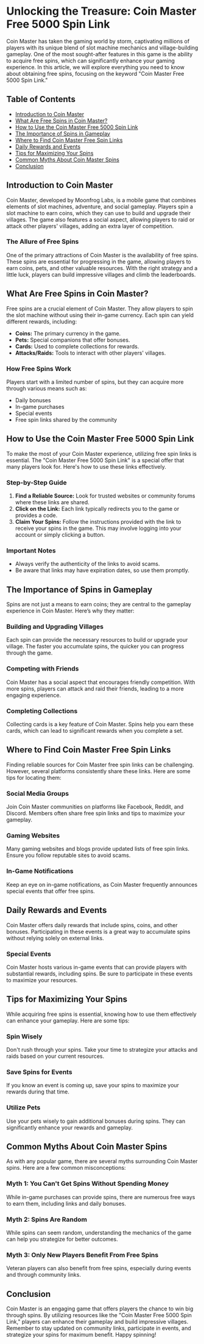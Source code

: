 # Unlocking the Treasure: Coin Master Free 5000 Spin Link

Coin Master has taken the gaming world by storm, captivating millions of players with its unique blend of slot machine mechanics and village-building gameplay. One of the most sought-after features in this game is the ability to acquire free spins, which can significantly enhance your gaming experience. In this article, we will explore everything you need to know about obtaining free spins, focusing on the keyword "Coin Master Free 5000 Spin Link."

## Table of Contents

- [Introduction to Coin Master](#introduction-to-coin-master)
- [What Are Free Spins in Coin Master?](#what-are-free-spins-in-coin-master)
- [How to Use the Coin Master Free 5000 Spin Link](#how-to-use-the-coin-master-free-5000-spin-link)
- [The Importance of Spins in Gameplay](#the-importance-of-spins-in-gameplay)
- [Where to Find Coin Master Free Spin Links](#where-to-find-coin-master-free-spin-links)
- [Daily Rewards and Events](#daily-rewards-and-events)
- [Tips for Maximizing Your Spins](#tips-for-maximizing-your-spins)
- [Common Myths About Coin Master Spins](#common-myths-about-coin-master-spins)
- [Conclusion](#conclusion)

## Introduction to Coin Master

Coin Master, developed by Moonfrog Labs, is a mobile game that combines elements of slot machines, adventure, and social gameplay. Players spin a slot machine to earn coins, which they can use to build and upgrade their villages. The game also features a social aspect, allowing players to raid or attack other players' villages, adding an extra layer of competition.

### The Allure of Free Spins

One of the primary attractions of Coin Master is the availability of free spins. These spins are essential for progressing in the game, allowing players to earn coins, pets, and other valuable resources. With the right strategy and a little luck, players can build impressive villages and climb the leaderboards.

## What Are Free Spins in Coin Master?

Free spins are a crucial element of Coin Master. They allow players to spin the slot machine without using their in-game currency. Each spin can yield different rewards, including:

- **Coins:** The primary currency in the game.
- **Pets:** Special companions that offer bonuses.
- **Cards:** Used to complete collections for rewards.
- **Attacks/Raids:** Tools to interact with other players' villages.

### How Free Spins Work

Players start with a limited number of spins, but they can acquire more through various means such as:

- Daily bonuses
- In-game purchases
- Special events
- Free spin links shared by the community

## How to Use the Coin Master Free 5000 Spin Link

To make the most of your Coin Master experience, utilizing free spin links is essential. The "Coin Master Free 5000 Spin Link" is a special offer that many players look for. Here's how to use these links effectively.

### Step-by-Step Guide

1. **Find a Reliable Source:** Look for trusted websites or community forums where these links are shared.
2. **Click on the Link:** Each link typically redirects you to the game or provides a code.
3. **Claim Your Spins:** Follow the instructions provided with the link to receive your spins in the game. This may involve logging into your account or simply clicking a button.

### Important Notes

- Always verify the authenticity of the links to avoid scams.
- Be aware that links may have expiration dates, so use them promptly.

## The Importance of Spins in Gameplay

Spins are not just a means to earn coins; they are central to the gameplay experience in Coin Master. Here’s why they matter:

### Building and Upgrading Villages

Each spin can provide the necessary resources to build or upgrade your village. The faster you accumulate spins, the quicker you can progress through the game.

### Competing with Friends

Coin Master has a social aspect that encourages friendly competition. With more spins, players can attack and raid their friends, leading to a more engaging experience.

### Completing Collections

Collecting cards is a key feature of Coin Master. Spins help you earn these cards, which can lead to significant rewards when you complete a set.

## Where to Find Coin Master Free Spin Links

Finding reliable sources for Coin Master free spin links can be challenging. However, several platforms consistently share these links. Here are some tips for locating them:

### Social Media Groups

Join Coin Master communities on platforms like Facebook, Reddit, and Discord. Members often share free spin links and tips to maximize your gameplay.

### Gaming Websites

Many gaming websites and blogs provide updated lists of free spin links. Ensure you follow reputable sites to avoid scams.

### In-Game Notifications

Keep an eye on in-game notifications, as Coin Master frequently announces special events that offer free spins.

## Daily Rewards and Events

Coin Master offers daily rewards that include spins, coins, and other bonuses. Participating in these events is a great way to accumulate spins without relying solely on external links.

### Special Events

Coin Master hosts various in-game events that can provide players with substantial rewards, including spins. Be sure to participate in these events to maximize your resources.

## Tips for Maximizing Your Spins

While acquiring free spins is essential, knowing how to use them effectively can enhance your gameplay. Here are some tips:

### Spin Wisely

Don't rush through your spins. Take your time to strategize your attacks and raids based on your current resources.

### Save Spins for Events

If you know an event is coming up, save your spins to maximize your rewards during that time.

### Utilize Pets

Use your pets wisely to gain additional bonuses during spins. They can significantly enhance your rewards and gameplay.

## Common Myths About Coin Master Spins

As with any popular game, there are several myths surrounding Coin Master spins. Here are a few common misconceptions:

### Myth 1: You Can't Get Spins Without Spending Money

While in-game purchases can provide spins, there are numerous free ways to earn them, including links and daily bonuses.

### Myth 2: Spins Are Random

While spins can seem random, understanding the mechanics of the game can help you strategize for better outcomes.

### Myth 3: Only New Players Benefit From Free Spins

Veteran players can also benefit from free spins, especially during events and through community links.

## Conclusion

Coin Master is an engaging game that offers players the chance to win big through spins. By utilizing resources like the "Coin Master Free 5000 Spin Link," players can enhance their gameplay and build impressive villages. Remember to stay updated on community links, participate in events, and strategize your spins for maximum benefit. Happy spinning!
